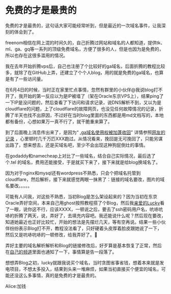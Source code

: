 # 免费的才是最贵的

免费的才是最贵的，这句话大家可能经常听到，但是最近的一次域名事件，让我深刻的体会到了。

freenom相信在网上混的时间久的，自己折腾过网站和域名的人都知道，提供tk、ml、ga、gq等一系列的顶级免费域名，方便了很多的人，但是也因为是免费的，所以也存在这很多滥用的情况。

我在去年开始折腾vps后，自己也注册了个比较好的ga域名，后面折腾的教程比较多，就除了在GitHub上弄，还建立了个个人blog，用的就是免费的ga域名，也算是有了一些访问量。

在6月4日的时候，当时正在家里忙点事情，忽然有群里的小伙伴@我说blog打不开了，我开始的第一反应以为是IP被墙了（架在Oracle东京VPS上），结果ping了一下IP是没问题的，然后查看了下访问和请求记录，说DNS解析不到，又以为是cloudflare的问题，上了cloudflare的故障网页，也没见任何故障情况的记录，折腾了半天也找不出原因，不过好在当时blog里面的东西都是用md文档写的，本地都有备份，心想如果万一真不行了，就干脆重来算了。

到了后面晚上消息传出来了，是因为“ [.ga域名使用权被加蓬收回](https://www.afnic.fr/wp-media/uploads/2023/05/ga-domain-names-soon-to-return-to-Gabonese-management-1.pdf)” 详情参照[网友的记录](https://www.nodeseek.com/post-8084-1) ，心里顿时几千万匹XXX跑过。从情况看来，挽回是无可挽回了，只能另谋出路了，想来想去，还是买域名吧，至少不会出现这种狗屁倒灶的事情。

在godaddy和namecheap上对比了一些域名，结合自己实际情况，最后选了个.tel 的域名，费用还能接受，于是就买下来了，接下来就是给blog换域名了。

因为对于nginx和mysql还有wordpress不熟悉，只会个把域名托管到cloudflare，然后解析，接下来就感觉两眼一抹黑了：链接的域名要改，图片的域名要改。。。。。

可能有人问我，对这些不熟悉，当初Blog是怎么架设起来的？因为当初在东京Oracle弄好空间，本来自己用ghost按照教程搭了个Blog，然后我[亲爱的Lucky](https://t.me/lucky1108t)看了一眼，说你这不行，应该XXXX，一顿说之后，要去了ssh密码用户名，吭哧吭哧的折腾了两天，说，弄好了，去填充内容吧。我还能说什么呢？然后现在要改，知道她最近也正好比较忙，开始的想法是先摆烂几天，等有空再说。结果一些小伙伴纷纷表示Blog打不开，教程没法看了，只好硬着头皮厚着脸皮跟她说了一下，然后又是吭哧吭哧的一顿修改，给我弄好了。🤣

弄好主要的域名解析解析和Blog的链接修改后，好歹算是基本恢复了正常，然后在[自己的频道](https://t.me/GetSomeCats)里面也通知了一下，事情算是告一段落了。

想想弄Blog之初，lucky就跟我说买个域名，当时贪图省事省钱，想着本来就是发电项目，不想太多投入，结果到头来一堆麻烦，如果当初直接买个便宜的域名，可能还没这么多事情，真的是免费的才是最贵的。

Alice:加钱